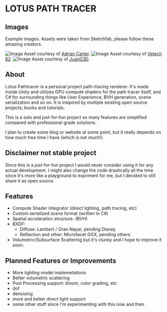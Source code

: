 <!--
    This file is a part of Lotus Path Tracer open source project.
    Copyright (c) 2024+ by Leo Rinato (aka Ariel Arias or Lotus) - All rights reserved.

    This software was written for educational purposes and uses the MIT license.

    Feel free to reach me out at leo.rinato@gmail.com
-->

# LOTUS PATH TRACER

## Images
Example images. Assets were taken from Sketchfab, please follow these amazing creators.

![Image](https://i.gyazo.com/4814c16f56dfeb9e4be9d194115e4737.jpg)
Asset courtesy of [Adrian Carter](https://sketchfab.com/Adrian.Carter3D).
![Image](https://i.gyazo.com/348eeed22f02b4fd57a503c1a13bea17.png)
Asset courtesy of [Vetech 82](https://sketchfab.com/Vetech82).
![Image](https://i.gyazo.com/7f662110e00573278cc71cf5ddca750a.png)
Asset courtesy of [JuanG3D](https://sketchfab.com/juang3d).


## About

Lotus Pathtracer is a personal project path-tracing renderer. It's made inside Unity and utilizes GPU compute shaders for the path tracer itself, and C# for surrounding things like User Experience, BVH generation, scene serialization and so on.
It is insipired by multiple existing open source projects, books and tutorials.

This is a solo and just-for-fun project so many features are simplified compared with professional grade solutions.

I plan to create some blog or website at some point, but it really depends on how much free time I have (which is not much!).

## Disclaimer not stable project

Since this is a just-for-fun project I would never consider using it for any actual development. I might also change the code drastically all the time since it's more like a playground to expriment for me, but I decided to still share it as open source.


## Features

  - Compute Shader Integrator (direct lighting, path tracing, etc)
  - Custom serialized scene format (written in C#)
  - Spatial acceleration structure. (BVH)
  - BXDF:
    - Diffuse: Lambert / Oran Nayar, pending Disney
    - Reflection and other: Microfacet GGX, pending others     
  - Volumetric/Subsurface Scattering but it's clunky and I hope to improve it soon.

## Planned Features or Improvements
 - More lighting model implemetations 
 - Better volumetric scattering
 - Post Processing support: bloom, color grading, etc
 - dof 
 - denoising
 - more and better direct light support
 - some other stuff since I'm experimenting with this now and then